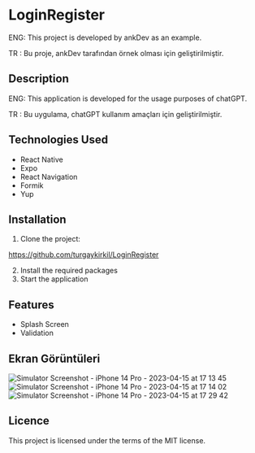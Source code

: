 # LoginRegister

ENG: This project is developed by ankDev as an example.

TR : Bu proje, ankDev tarafından örnek olması için geliştirilmiştir.

## Description

ENG: This application is developed for the usage purposes of chatGPT.

TR : Bu uygulama, chatGPT kullanım amaçları için geliştirilmiştir.

## Technologies Used

- React Native
- Expo
- React Navigation
- Formik
- Yup

## Installation

1. Clone the project:

https://github.com/turgaykirkil/LoginRegister

2. Install the required packages
3. Start the application

## Features

- Splash Screen 
- Validation

## Ekran Görüntüleri

![Simulator Screenshot - iPhone 14 Pro - 2023-04-15 at 17 13 45](https://user-images.githubusercontent.com/58723436/232230553-14e38f2e-739c-404f-9aa3-664cfdd13898.png)
![Simulator Screenshot - iPhone 14 Pro - 2023-04-15 at 17 14 02](https://user-images.githubusercontent.com/58723436/232230565-4d0322a4-932d-4e20-b96a-214328c8e7d6.png)
![Simulator Screenshot - iPhone 14 Pro - 2023-04-15 at 17 29 42](https://user-images.githubusercontent.com/58723436/232230626-1e042736-9535-4518-a400-93fe174797ce.png)

## Licence

This project is licensed under the terms of the MIT license.

